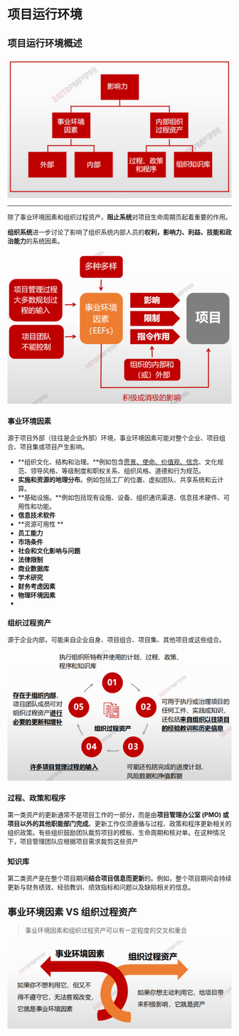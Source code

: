# 项目运行环境

## 项目运行环境概述





![image-20210211191023914](assets/image-20210211191023914.png)



----------------------------------



除了事业环境因素和组织过程资产，**阻止系统**对项目生命周期页起着重要的作用。

**组织系统**进一步讨论了影响了组织系统内部人员的**权利，影响力、利益、技能和政治能力**的系统因素。



![image-20210211191231772](assets/image-20210211191231772.png)

### 事业环境因素

源于项目外部（往往是企业外部）环境，事业环境因素可能对整个企业、项目组合、项目集或项目产生影响。



- **组织文化、结构和治理。**例如包含<u>愿景、使命、价值观、信念</u>、文化规范、领导风格、等级制度和职权关系、组织风格、道德和行为规范。
- **实施和资源的地理分布**。例如包括工厂的位置、虚拟团队、共享系统和云计算。
- **基础设施。**例如包括现有设施、设备、组织通讯渠道、信息技术硬件、可用性和功能。
- **信息技术软件**
- **资源可用性 **
- **员工能力**
- **市场条件**
- **社会和文化影响与问题**
- **法律限制**
- **商业数据库**
- **学术研究**
- **财务考虑因素**
- **物理环境因素**
- 

### 组织过程资产

源于企业内部，可能来自企业自身、项目组合、项目集、其他项目或这些组合。

![image-20210211191750104](assets/image-20210211191750104.png)



### 过程、政策和程序

 第一类资产的更新通常不是项目工作的一部分，而是由**项目管理办公室 (PMO) 或项目以外的其他职能部门完成**。更新工作仅须遵循与过程、政策和程序更新相关的组织政策。有些组织鼓励团队裁剪项目的模板、生命周期和核对单。在这种情况下，项目管理团队应根据项目需求裁剪这些资产

### 知识库

第二类资产是在整个项目期间**结合项目信息而更新**的。例如，整个项目期间会持续更新与财务绩效、经验教训、绩效指标和问题以及缺陷相关的信息。

## 事业环境因素 VS 组织过程资产

> 事业环境因素和组织过程资产可以有一定程度的交叉和重合

![image-20210211192043705](assets/image-20210211192043705.png)